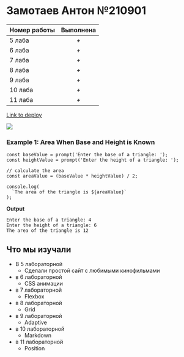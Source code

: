 # Замотаев Антон №210901

**Номер работы**| **Выполнена**
----------------|:-------: 
5 лаба          |   *+*
6 лаба          |   *+* 
7 лаба          |   *+*
8 лаба          |   *+*
9 лаба          |   *+*
10 лаба         |   *+*
11 лаба         |   *+*

[Link to deploy](https://zamotaev-ntn.github.io/evt_labs_6sem/)

![](https://giphy.com/gifs/ProBItExchange-reaction-funny-animals-L9v0RjGPMB7lYWTe2L.gif)


### Example 1: Area When Base and Height is Known

```
const baseValue = prompt('Enter the base of a triangle: ');
const heightValue = prompt('Enter the height of a triangle: ');

// calculate the area
const areaValue = (baseValue * heightValue) / 2;

console.log(
  `The area of the triangle is ${areaValue}`
);
```

**Output**

```
Enter the base of a triangle: 4
Enter the height of a triangle: 6
The area of the triangle is 12
```

## Что мы изучали

* В 5 лабораторной
    + Сделали простой сайт с любимыми кинофильмами
* в 6 лабораторной 
    + CSS анимации
* в 7 лабораторной 
    + Flexbox
* в 8 лабораторной 
    + Grid
* в 9 лабораторной 
    + Adaptive
* в 10 лабораторной 
    + Markdown
* в 11 лабораторной 
    + Position
